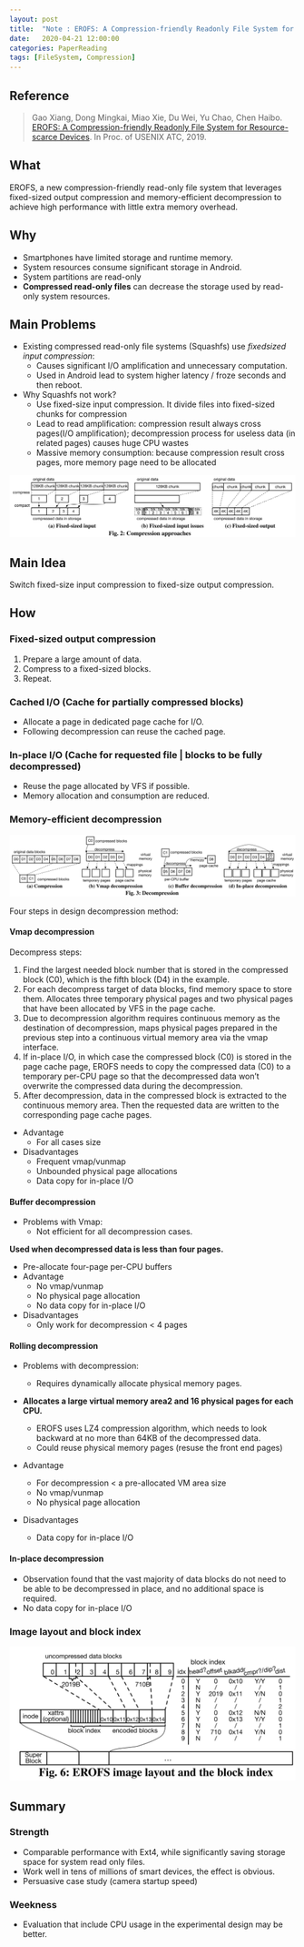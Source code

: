 ```yaml
---
layout: post
title:  "Note : EROFS: A Compression-friendly Readonly File System for Resource-scarce Devices"
date:   2020-04-21 12:00:00
categories: PaperReading
tags: [FileSystem, Compression]
---
```


## Reference

> Gao Xiang, Dong Mingkai, Miao Xie, Du Wei, Yu Chao, Chen Haibo. [EROFS: A Compression-friendly Readonly File System for Resource-scarce Devices](https://www.usenix.org/system/files/atc19-gao.pdf). In Proc. of USENIX ATC, 2019.

## What

EROFS, a new compression-friendly read-only file system that leverages fixed-sized output compression and memory-efficient decompression to achieve high performance with little extra memory overhead.

<!-- more -->

## Why

* Smartphones have limited storage and runtime memory.
* System resources consume significant storage in Android.
* System partitions are read-only
* **Compressed read-only files** can decrease the storage used by read-only system resources.

## Main Problems

* Existing compressed read-only file systems (Squashfs) use *fixedsized input compression*:
    * Causes significant I/O amplification and unnecessary computation.
    * Used in Android lead to system higher latency / froze seconds and then reboot.
* Why Squashfs not work?
    * Use fixed-size input compression. It divide files into fixed-sized chunks for compression
    * Lead to read amplification: compression result always cross pages(I/O amplification); decompression process for useless data (in related pages) causes huge CPU wastes
    * Massive memory consumption: because compression result cross pages, more memory page need to be allocated
  
![Compression](./img/paperReading/EROFS-Compression.JPG)

## Main Idea

Switch fixed-size input compression to fixed-size output compression.

## How

### Fixed-sized output compression

1. Prepare a large amount of data.
2. Compress to a fixed-sized blocks.
3. Repeat.

### Cached I/O (Cache for partially compressed blocks)

* Allocate a page in dedicated page cache for I/O.
* Following decompression can reuse the cached page.

### In-place I/O (Cache for requested file | blocks to be fully decompressed)

* Reuse the page allocated by VFS if possible.
* Memory allocation and consumption are reduced.

### Memory-efficient decompression

![Decompression](./img/paperReading/EROFS-Decompression.JPG)

Four steps in design decompression method:

#### Vmap decompression

Decompress steps:

1. Find the largest needed block number that is stored in the compressed block (C0), which is the fifth block (D4) in the example.
2. For each decompress target of data blocks, find memory space to store them. Allocates three temporary physical pages and two physical pages that have been allocated by VFS in the page cache.
3. Due to decompression algorithm requires continuous memory as the destination of decompression, maps physical pages prepared in the previous step into a continuous virtual memory area via the vmap interface.
4. If in-place I/O, in which case the compressed block (C0) is stored in the page cache page, EROFS needs to copy the compressed data (C0) to a temporary per-CPU page so that the decompressed data won’t overwrite the compressed data during the decompression.
5. After decompression, data in the compressed block is extracted to the continuous memory area. Then the requested data are written to the corresponding page cache pages.

* Advantage
  * For all cases size
* Disadvantages
  * Frequent vmap/vunmap
  * Unbounded physical page allocations
  * Data copy for in-place I/O

#### Buffer decompression

* Problems with Vmap:
  * Not efficient for all decompression cases.

**Used when decompressed data is less than four pages.**

* Pre-allocate four-page per-CPU buffers
* Advantage
  * No vmap/vunmap
  * No physical page allocation
  * No data copy for in-place I/O
* Disadvantages
  * Only work for decompression < 4 pages

#### Rolling decompression

* Problems with decompression:
  * Requires dynamically allocate physical memory pages.
  
* **Allocates a large virtual memory area2 and 16 physical pages for each CPU.**
    * EROFS uses LZ4 compression algorithm, which needs to look backward at no more than 64KB of the decompressed data.
    * Could reuse physical memory pages (resuse the front end pages)

* Advantage
    * For decompression < a pre-allocated VM area size
    * No vmap/vunmap
    * No physical page allocation
* Disadvantages
  * Data copy for in-place I/O

#### In-place decompression

* Observation found that the vast majority of data blocks do not need to be able to be decompressed in place, and no additional space is required.
* No data copy for in-place I/O

### Image layout and block index

![Image Layout](./img/paperReading/EROFS-Layout.JPG)

## Summary

### Strength

* Comparable performance with Ext4, while significantly saving storage space for system read only files.
* Work well in tens of millions of smart devices, the effect is obvious.
* Persuasive case study (camera startup speed)

### Weekness

* Evaluation that include CPU usage in the experimental design may be better.
